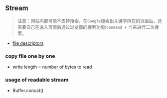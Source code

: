 ## Stream
> 注意：网站内部可能不支持搜索，在`Google`搜索出关键字所在的页面后，还需要自己在进入页面后通过浏览器的搜索功能(`command + f`)来进行二次搜索。

* [file descriptors](https://nodejs.org/api/fs.html#fs_file_descriptors)

### copy file one by one
* write length = number of bytes to read

### usage of readable stream
* Buffer.concat()
